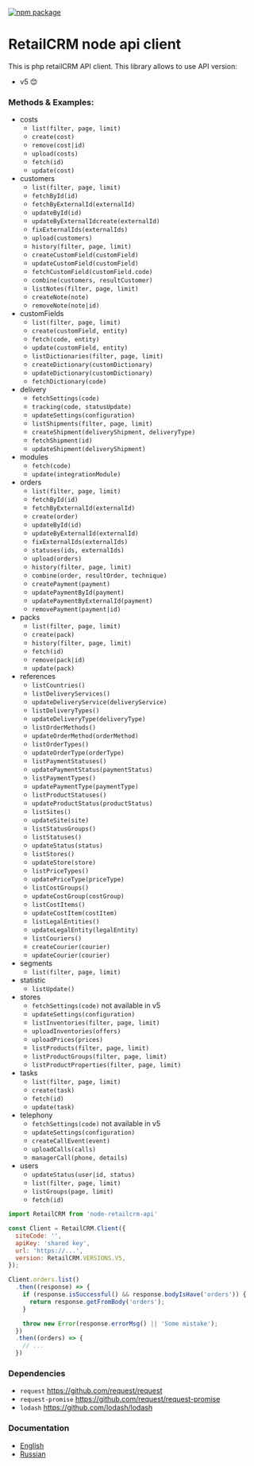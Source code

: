 [![npm package](https://nodei.co/npm/node-retailcrm-api.png?downloads=true&downloadRank=true&stars=true)](https://nodei.co/npm/node-retailcrm-api/)

# RetailCRM node api client

This is php retailCRM API client. This library allows to use API version:
- v5 😊

### Methods & Examples:
- costs
  - `list(filter, page, limit)`
  - `create(cost)`
  - `remove(cost|id)`
  - `upload(costs)`
  - `fetch(id)`
  - `update(cost)`
- customers
  - `list(filter, page, limit)`
  - `fetchById(id)`
  - `fetchByExternalId(externalId)`
  - `updateById(id)`
  - `updateByExternalIdcreate(externalId)`
  - `fixExternalIds(externalIds)`
  - `upload(customers)`
  - `history(filter, page, limit)`
  - `createCustomField(customField)`
  - `updateCustomField(customField)`
  - `fetchCustomField(customField.code)`
  - `combine(customers, resultCustomer)`
  - `listNotes(filter, page, limit)`
  - `createNote(note)`
  - `removeNote(note|id)`
- customFields
  - `list(filter, page, limit)`
  - `create(customField, entity)`
  - `fetch(code, entity)`
  - `update(customField, entity)`
  - `listDictionaries(filter, page, limit)`
  - `createDictionary(customDictionary)`
  - `updateDictionary(customDictionary)`
  - `fetchDictionary(code)`
- delivery
  - `fetchSettings(code)`
  - `tracking(code, statusUpdate)`
  - `updateSettings(configuration)`
  - `listShipments(filter, page, limit)`
  - `createShipment(deliveryShipment, deliveryType)`
  - `fetchShipment(id)`
  - `updateShipment(deliveryShipment)`
- modules
  - `fetch(code)`
  - `update(integrationModule)`
- orders
  - `list(filter, page, limit)`
  - `fetchById(id)`
  - `fetchByExternalId(externalId)`
  - `create(order)`
  - `updateById(id)`
  - `updateByExternalId(externalId)`
  - `fixExternalIds(externalIds)`
  - `statuses(ids, externalIds)`
  - `upload(orders)`
  - `history(filter, page, limit)`
  - `combine(order, resultOrder, technique)`
  - `createPayment(payment)`
  - `updatePaymentById(payment)`
  - `updatePaymentByExternalId(payment)`
  - `removePayment(payment|id)`
- packs
  - `list(filter, page, limit)`
  - `create(pack)`
  - `history(filter, page, limit)`
  - `fetch(id)`
  - `remove(pack|id)`
  - `update(pack)`
- references
  - `listCountries()`
  - `listDeliveryServices()`
  - `updateDeliveryService(deliveryService)`
  - `listDeliveryTypes()`
  - `updateDeliveryType(deliveryType)`
  - `listOrderMethods()`
  - `updateOrderMethod(orderMethod)`
  - `listOrderTypes()`
  - `updateOrderType(orderType)`
  - `listPaymentStatuses()`
  - `updatePaymentStatus(paymentStatus)`
  - `listPaymentTypes()`
  - `updatePaymentType(paymentType)`
  - `listProductStatuses()`
  - `updateProductStatus(productStatus)`
  - `listSites()`
  - `updateSite(site)`
  - `listStatusGroups()`
  - `listStatuses()`
  - `updateStatus(status)`
  - `listStores()`
  - `updateStore(store)`
  - `listPriceTypes()`
  - `updatePriceType(priceType)`
  - `listCostGroups()`
  - `updateCostGroup(costGroup)`
  - `listCostItems()`
  - `updateCostItem(costItem)`
  - `listLegalEntities()`
  - `updateLegalEntity(legalEntity)`
  - `listCouriers()`
  - `createCourier(courier)`
  - `updateCourier(courier)`
- segments
  - `list(filter, page, limit)`
- statistic
  - `listUpdate()`
- stores
  - `fetchSettings(code)` not available in v5
  - `updateSettings(configuration)`
  - `listInventories(filter, page, limit)`
  - `uploadInventories(offers)`
  - `uploadPrices(prices)`
  - `listProducts(filter, page, limit)`
  - `listProductGroups(filter, page, limit)`
  - `listProductProperties(filter, page, limit)`
- tasks
  - `list(filter, page, limit)`
  - `create(task)`
  - `fetch(id)`
  - `update(task)`
- telephony
  - `fetchSettings(code)` not available in v5
  - `updateSettings(configuration)`
  - `createCallEvent(event)`
  - `uploadCalls(calls)`
  - `managerCall(phone, details)`
- users
  - `updateStatus(user|id, status)`
  - `list(filter, page, limit)`
  - `listGroups(page, limit)`
  - `fetch(id)`

```javascript
import RetailCRM from 'node-retailcrm-api'

const Client = RetailCRM.Client({
  siteCode: '',
  apiKey: 'shared key',
  url: 'https://...',
  version: RetailCRM.VERSIONS.V5,
});

Client.orders.list()
  .then((response) => {
    if (response.isSuccessful() && response.bodyIsHave('orders')) {
      return response.getFromBody('orders');
    }

    throw new Error(response.errorMsg() || 'Some mistake');
  })
  .then((orders) => {
    // ...
  })
```

### Dependencies
- `request` https://github.com/request/request
- `request-promise` https://github.com/request/request-promise
- `lodash` https://github.com/lodash/lodash

### Documentation

* [English](http://www.retailcrm.pro/docs/Developers/Index)
* [Russian](http://www.retailcrm.ru/docs/Developers/Index)
